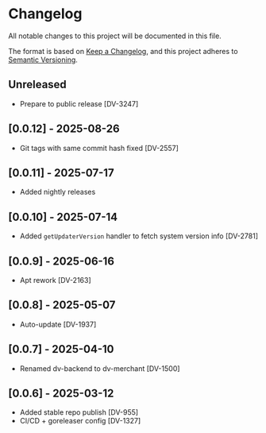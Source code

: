 # Changelog

All notable changes to this project will be documented in this file.

The format is based on [Keep a Changelog](https://keepachangelog.com/en/1.1.0/),
and this project adheres to [Semantic Versioning](https://semver.org/spec/v2.0.0.html).

## Unreleased

- Prepare to public release [DV-3247]

## [0.0.12] - 2025-08-26

- Git tags with same commit hash fixed [DV-2557]

## [0.0.11] - 2025-07-17

- Added nightly releases

## [0.0.10] - 2025-07-14

- Added `getUpdaterVersion` handler to fetch system version info [DV-2781]

## [0.0.9] - 2025-06-16
- Apt rework [DV-2163]

## [0.0.8] - 2025-05-07
- Auto-update [DV-1937]

## [0.0.7] - 2025-04-10

- Renamed dv-backend to dv-merchant  [DV-1500]

## [0.0.6] - 2025-03-12

- Added stable repo publish [DV-955]
- CI/CD + goreleaser config [DV-1327]